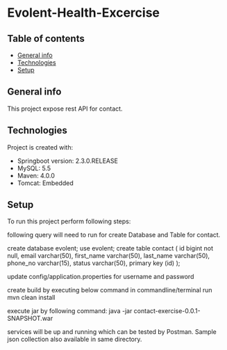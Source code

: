 # Evolent-Health-Excercise

## Table of contents
* [General info](#general-info)
* [Technologies](#technologies)
* [Setup](#setup)

## General info
This project expose rest API for contact.
	
## Technologies
Project is created with:
* Springboot version: 2.3.0.RELEASE
* MySQL: 5.5
* Maven: 4.0.0
* Tomcat: Embedded
	
## Setup
To run this project perform following steps:

following query will need to run for create Database and Table for contact.

create database evolent;
use evolent;
create table contact (
       id bigint not null,
        email varchar(50),
        first_name varchar(50),
        last_name varchar(50),
        phone_no varchar(15),
        status varchar(50),
        primary key (id)
    );

update config/application.properties for username and password

create build by executing below command in commandline/terminal
run mvn clean install 

execute jar by following command:
java -jar contact-exercise-0.0.1-SNAPSHOT.war

services will be up and running which can be tested by Postman. Sample json collection also available in same directory.